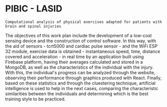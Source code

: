 # PIBIC - LASID
	Computational analysis of physical exercises adapted for patients with brain and spinal injuries
The objectives of this work plan include the development of a low-cost sensing device and the construction of control software. In this way, with the aid of sensors - tcrt5000 and cardiac pulse sensor - and the WiFi ESP 32 module, exercise data is obtained - instantaneous speed, time, distance covered and acceleration - in real time by an application built using Firebase platform, having their averages calculated and stored in a MongoDB, as well as the characteristics of the individual with the injury. With this, the individual's progress can be analyzed through the website, observing their performance through graphics produced with React. Finally, based on these statistics and through the cluestering technique, artificial intelligence is used to help in the next cases, comparing the characteristic similarities between the individuals and determining which is the best training style to be practiced.
